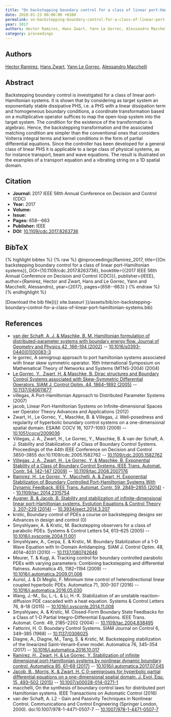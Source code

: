```yaml
---
title: "On backstepping boundary control for a class of linear port-Hamiltonian systems"
date: 2018-01-23 00:00:00 +0100
permalink: on-backstepping-boundary-control-for-a-class-of-linear-port-hamiltonian-systems
year: 2017
authors: Hector Ramirez, Hans Zwart, Yann Le Gorrec, Alessandro Macchelli
category: proceedings
---
```

 
## Authors
[Hector Ramirez](authors/hector-ramirez), [Hans Zwart](authors/hans-zwart), [Yann Le Gorrec](authors/yann-le-gorrec), [Alessandro Macchelli](authors/alessandro-macchelli)
 
## Abstract
Backstepping boundary control is investigated for a class of linear port-Hamiltonian systems. It is shown that by considering as target system an exponentially stable dissipative PHS, i.e. a PHS with a linear dissipation term and homogeneous boundary conditions, a coordinate transformation based on a multiplicative operator suffices to map the open-loop system into the target system. The condition for the existence of the transformation is algebraic. Hence, the backstepping transformation and the associated matching condition are simpler than the conventional ones that considers Volterra integral terms and kernel conditions in the form of partial differential equations. Since the controller has been developed for a general class of linear PHS it is applicable to a large class of physical systems, as for instance transport, beam and wave equations. The result is illustrated on the examples of a transport equation and a vibrating string on a 1D spatial domain.
 
## Citation
- **Journal:** 2017 IEEE 56th Annual Conference on Decision and Control (CDC)
- **Year:** 2017
- **Volume:** 
- **Issue:** 
- **Pages:** 658--663
- **Publisher:** IEEE
- **DOI:** [10.1109/cdc.2017.8263736](https://doi.org/10.1109/cdc.2017.8263736)
 
## BibTeX
{% highlight bibtex %}
{% raw %}
@inproceedings{Ramirez_2017,
  title={{On backstepping boundary control for a class of linear port-Hamiltonian systems}},
  DOI={10.1109/cdc.2017.8263736},
  booktitle={{2017 IEEE 56th Annual Conference on Decision and Control (CDC)}},
  publisher={IEEE},
  author={Ramirez, Hector and Zwart, Hans and Le Gorrec, Yann and Macchelli, Alessandro},
  year={2017},
  pages={658--663}
}
{% endraw %}
{% endhighlight %}
 
[Download the bib file]({{ site.baseurl }}/assets/bib/on-backstepping-boundary-control-for-a-class-of-linear-port-hamiltonian-systems.bib)
 
## References
- [van der Schaft, A. J. & Maschke, B. M. Hamiltonian formulation of distributed-parameter systems with boundary energy flow. Journal of Geometry and Physics 42, 166–194 (2002)](hamiltonian-formulation-of-distributed-parameter-systems-with-boundary-energy-flow) -- [10.1016/s0393-0440(01)00083-3](https://doi.org/10.1016/s0393-0440(01)00083-3)
- le gorrec, A semigroup approach to port hamiltonian systems associated with linear skew symmetric operator. 16th International Symposium on Mathematical Theory of Networks and Systems (MTNS-2004) (2004)
- [Le Gorrec, Y., Zwart, H. & Maschke, B. Dirac structures and Boundary Control Systems associated with Skew-Symmetric Differential Operators. SIAM J. Control Optim. 44, 1864–1892 (2005)](dirac-structures-and-boundary-control-systems-associated-with-skew-symmetric-differential-operators) -- [10.1137/040611677](https://doi.org/10.1137/040611677)
- villegas, A Port-Hamiltonian Approach to Distributed Parameter Systems (2007)
- jacob, Linear Port-Hamiltonian Systems on Infinite-dimensional Spaces ser Operator Theory Advances and Applications (2012)
- Zwart, H., Le Gorrec, Y., Maschke, B. & Villegas, J. Well-posedness and regularity of hyperbolic boundary control systems on a one-dimensional spatial domain. ESAIM: COCV 16, 1077–1093 (2009) -- [10.1051/cocv/2009036](https://doi.org/10.1051/cocv/2009036)
- Villegas, J. A., Zwart, H., Le Gorrec, Y., Maschke, B. & van der Schaft, A. J. Stability and Stabilization of a Class of Boundary Control Systems. Proceedings of the 44th IEEE Conference on Decision and Control 3850–3855 doi:10.1109/cdc.2005.1582762 -- [10.1109/cdc.2005.1582762](https://doi.org/10.1109/cdc.2005.1582762)
- [Villegas, J. A., Zwart, H., Le Gorrec, Y. & Maschke, B. Exponential Stability of a Class of Boundary Control Systems. IEEE Trans. Automat. Contr. 54, 142–147 (2009)](exponential-stability-of-a-class-of-boundary-control-systems) -- [10.1109/tac.2008.2007176](https://doi.org/10.1109/tac.2008.2007176)
- [Ramirez, H., Le Gorrec, Y., Macchelli, A. & Zwart, H. Exponential Stabilization of Boundary Controlled Port-Hamiltonian Systems With Dynamic Feedback. IEEE Trans. Automat. Contr. 59, 2849–2855 (2014)](exponential-stabilization-of-boundary-controlled-port-hamiltonian-systems-with-dynamic-feedback) -- [10.1109/tac.2014.2315754](https://doi.org/10.1109/tac.2014.2315754)
- [Augner, B. & Jacob, B. Stability and stabilization of infinite-dimensional linear port-Hamiltonian systems. Evolution Equations &amp; Control Theory 3, 207–229 (2014)](stability-and-stabilization-of-infinite-dimensional-linear-port-hamiltonian-systems) -- [10.3934/eect.2014.3.207](https://doi.org/10.3934/eect.2014.3.207)
- krstic, Boundary control of PDEs a course on backstepping designs ser Advances in design and control (0)
- Smyshlyaev, A. & Krstic, M. Backstepping observers for a class of parabolic PDEs. Systems &amp; Control Letters 54, 613–625 (2005) -- [10.1016/j.sysconle.2004.11.001](https://doi.org/10.1016/j.sysconle.2004.11.001)
- Smyshlyaev, A., Cerpa, E. & Krstic, M. Boundary Stabilization of a 1-D Wave Equation with In-Domain Antidamping. SIAM J. Control Optim. 48, 4014–4031 (2010) -- [10.1137/080742646](https://doi.org/10.1137/080742646)
- Meurer, T. & Kugi, A. Tracking control for boundary controlled parabolic PDEs with varying parameters: Combining backstepping and differential flatness. Automatica 45, 1182–1194 (2009) -- [10.1016/j.automatica.2009.01.006](https://doi.org/10.1016/j.automatica.2009.01.006)
- Auriol, J. & Di Meglio, F. Minimum time control of heterodirectional linear coupled hyperbolic PDEs. Automatica 71, 300–307 (2016) -- [10.1016/j.automatica.2016.05.030](https://doi.org/10.1016/j.automatica.2016.05.030)
- Wang, J.-M., Su, L.-L. & Li, H.-X. Stabilization of an unstable reaction–diffusion PDE cascaded with a heat equation. Systems &amp; Control Letters 76, 8–18 (2015) -- [10.1016/j.sysconle.2014.11.008](https://doi.org/10.1016/j.sysconle.2014.11.008)
- Smyshlyaev, A. & Krstic, M. Closed-Form Boundary State Feedbacks for a Class of 1-D Partial Integro-Differential Equations. IEEE Trans. Automat. Contr. 49, 2185–2202 (2004) -- [10.1109/tac.2004.838495](https://doi.org/10.1109/tac.2004.838495)
- Fattorini, H. O. Boundary Control Systems. SIAM Journal on Control 6, 349–385 (1968) -- [10.1137/0306025](https://doi.org/10.1137/0306025)
- Diagne, A., Diagne, M., Tang, S. & Krstic, M. Backstepping stabilization of the linearized Saint-Venant–Exner model. Automatica 76, 345–354 (2017) -- [10.1016/j.automatica.2016.10.017](https://doi.org/10.1016/j.automatica.2016.10.017)
- [Ramirez, H., Zwart, H. & Le Gorrec, Y. Stabilization of infinite dimensional port-Hamiltonian systems by nonlinear dynamic boundary control. Automatica 85, 61–69 (2017)](stabilization-of-infinite-dimensional-port-hamiltonian-systems-by-nonlinear-dynamic-boundary-control) -- [10.1016/j.automatica.2017.07.045](https://doi.org/10.1016/j.automatica.2017.07.045)
- [Jacob, B., Morris, K. & Zwart, H. C 0-semigroups for hyperbolic partial differential equations on a one-dimensional spatial domain. J. Evol. Equ. 15, 493–502 (2015)](c-0-semigroups-for-hyperbolic-partial-differential-equations-on-a-one-dimensional-spatial-domain) -- [10.1007/s00028-014-0271-1](https://doi.org/10.1007/s00028-014-0271-1)
- macchelli, On the synthesis of boundary control laws for distributed port Hamiltonian systems. IEEE Transactions on Automatic Control (2016)
- van der Schaft, A. L2 - Gain and Passivity Techniques in Nonlinear Control. Communications and Control Engineering (Springer London, 2000). doi:10.1007/978-1-4471-0507-7 -- [10.1007/978-1-4471-0507-7](https://doi.org/10.1007/978-1-4471-0507-7)

